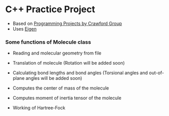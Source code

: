 # C++ Practice Project
- Based on [Programming Projects by Crawford Group](https://github.com/CrawfordGroup/ProgrammingProjects)
- Uses [Eigen](https://eigen.tuxfamily.org/index.php?title=Main_Page)

### Some functions of Molecule class
- Reading and molecular geometry from file
- Translation of molecule (Rotation will be added soon)
- Calculating bond lengths and bond angles (Torsional angles and out-of-plane angles will be added soon)
- Computes the center of mass of the molecule
- Computes moment of inertia tensor of the molecule

- Working of Hartree-Fock